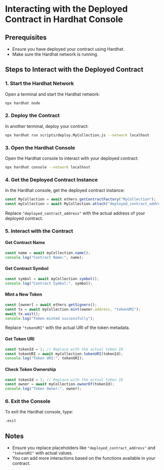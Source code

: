 # Interacting with the Deployed Contract in Hardhat Console

## Prerequisites
- Ensure you have deployed your contract using Hardhat.
- Make sure the Hardhat network is running.

## Steps to Interact with the Deployed Contract

### 1. Start the Hardhat Network
Open a terminal and start the Hardhat network:
```sh
npx hardhat node
```

### 2. Deploy the Contract
In another terminal, deploy your contract:
```sh
npx hardhat run scripts/deploy.MyCollection.js --network localhost
```

### 3. Open the Hardhat Console
Open the Hardhat console to interact with your deployed contract:
```sh
npx hardhat console --network localhost
```

### 4. Get the Deployed Contract Instance
In the Hardhat console, get the deployed contract instance:
```javascript
const MyCollection = await ethers.getContractFactory("MyCollection");
const myCollection = await MyCollection.attach("deployed_contract_address");
```
Replace `"deployed_contract_address"` with the actual address of your deployed contract.

### 5. Interact with the Contract

#### Get Contract Name
```javascript
const name = await myCollection.name();
console.log("Contract Name:", name);
```

#### Get Contract Symbol
```javascript
const symbol = await myCollection.symbol();
console.log("Contract Symbol:", symbol);
```

#### Mint a New Token
```javascript
const [owner] = await ethers.getSigners();
const tx = await myCollection.mint(owner.address, "tokenURI");
await tx.wait();
console.log("Token minted successfully");
```
Replace `"tokenURI"` with the actual URI of the token metadata.

#### Get Token URI
```javascript
const tokenId = 1; // Replace with the actual token ID
const tokenURI = await myCollection.tokenURI(tokenId);
console.log("Token URI:", tokenURI);
```

#### Check Token Ownership
```javascript
const tokenId = 1; // Replace with the actual token ID
const owner = await myCollection.ownerOf(tokenId);
console.log("Token Owner:", owner);
```

### 6. Exit the Console
To exit the Hardhat console, type:
```sh
.exit
```

## Notes
- Ensure you replace placeholders like `"deployed_contract_address"` and `"tokenURI"` with actual values.
- You can add more interactions based on the functions available in your contract.

